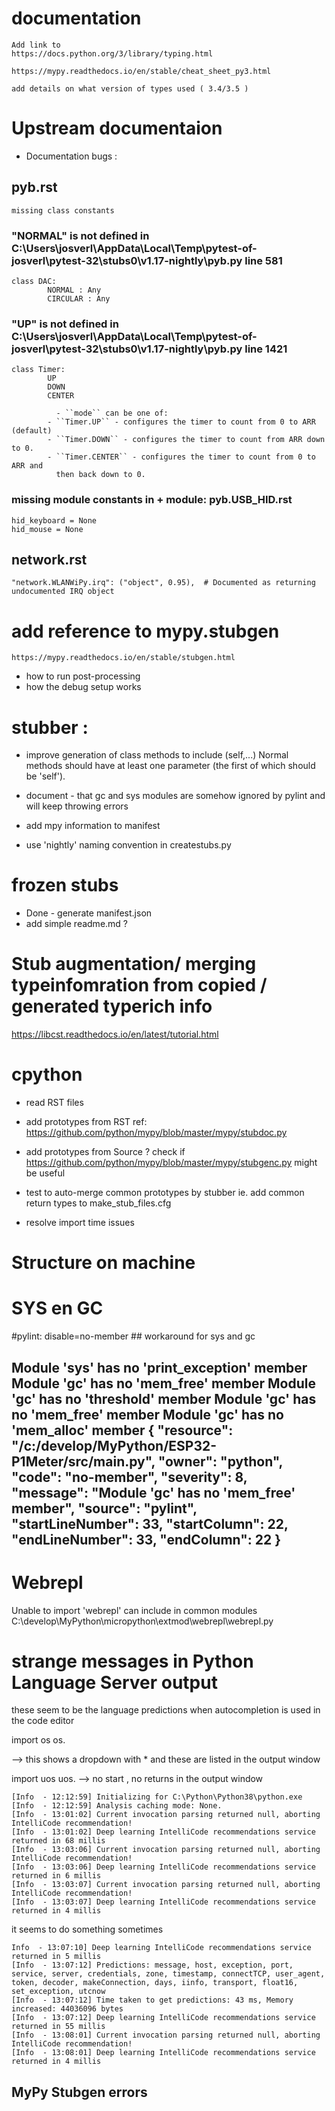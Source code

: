 # documentation 
	Add link to 
	https://docs.python.org/3/library/typing.html
	
	https://mypy.readthedocs.io/en/stable/cheat_sheet_py3.html

	add details on what version of types used ( 3.4/3.5 )


# Upstream documentaion 

- Documentation bugs : 

## pyb.rst 
 	missing class constants 
### 	"NORMAL" is not defined in C:\Users\josverl\AppData\Local\Temp\pytest-of-josverl\pytest-32\stubs0\v1.17-nightly\pyb.py line 581
	class DAC:
			NORMAL : Any
			CIRCULAR : Any 

### "UP" is not defined in C:\Users\josverl\AppData\Local\Temp\pytest-of-josverl\pytest-32\stubs0\v1.17-nightly\pyb.py line 1421
	class Timer:
			UP
			DOWN
			CENTER

	          - ``mode`` can be one of:
            - ``Timer.UP`` - configures the timer to count from 0 to ARR (default)
            - ``Timer.DOWN`` - configures the timer to count from ARR down to 0.
            - ``Timer.CENTER`` - configures the timer to count from 0 to ARR and
              then back down to 0.

###	missing module constants in + module: pyb.USB_HID.rst
	hid_keyboard = None
	hid_mouse = None

## network.rst 

	"network.WLANWiPy.irq": ("object", 0.95),  # Documented as returning undocumented IRQ object

# add reference to mypy.stubgen
	https://mypy.readthedocs.io/en/stable/stubgen.html

- how to run post-processing
- how the debug setup works 



# stubber : 
<!-- spell-checker: disable -->
-  improve generation of class methods to include (self,...) 
        Normal methods should have at least one parameter (the first of which should be 'self').

- document - that gc and sys modules are somehow ignored by pylint and will keep throwing errors 

- add mpy information to manifest 
- use 'nightly' naming convention in createstubs.py

# frozen stubs 
- Done - generate manifest.json 
- add simple readme.md ?


# Stub augmentation/ merging typeinfomration from copied / generated typerich info
https://libcst.readthedocs.io/en/latest/tutorial.html






# cpython

- read RST files 

- add prototypes from RST 
        ref: https://github.com/python/mypy/blob/master/mypy/stubdoc.py

- add prototypes from Source ? 
        check if https://github.com/python/mypy/blob/master/mypy/stubgenc.py
        might be useful

- test to auto-merge common prototypes by stubber
        ie. add common return types to make_stub_files.cfg

- resolve import time issues 

# Structure on machine 

# SYS en GC 
#pylint: disable=no-member      ## workaround for sys and gc

Module 'sys' has no 'print_exception' member
Module 'gc' has no 'mem_free' member
Module 'gc' has no 'threshold' member
Module 'gc' has no 'mem_free' member
Module 'gc' has no 'mem_alloc' member
{
	"resource": "/c:/develop/MyPython/ESP32-P1Meter/src/main.py",
	"owner": "python",
	"code": "no-member",
	"severity": 8,
	"message": "Module 'gc' has no 'mem_free' member",
	"source": "pylint",
	"startLineNumber": 33,
	"startColumn": 22,
	"endLineNumber": 33,
	"endColumn": 22
}
--------------
# Webrepl
Unable to import 'webrepl'
can include in common modules 
C:\develop\MyPython\micropython\extmod\webrepl\webrepl.py


# strange messages in Python Language Server output

these seem to be the language predictions when autocompletion is used in the code editor 


import os
os.<tab>

--> this shows a dropdown with *
and these are listed in the output window


import uos
uos.<tab>
-->  no start , no returns in the output window

```
[Info  - 12:12:59] Initializing for C:\Python\Python38\python.exe
[Info  - 12:12:59] Analysis caching mode: None.
[Info  - 13:01:02] Current invocation parsing returned null, aborting IntelliCode recommendation!
[Info  - 13:01:02] Deep learning IntelliCode recommendations service returned in 68 millis
[Info  - 13:03:06] Current invocation parsing returned null, aborting IntelliCode recommendation!
[Info  - 13:03:06] Deep learning IntelliCode recommendations service returned in 6 millis
[Info  - 13:03:07] Current invocation parsing returned null, aborting IntelliCode recommendation!
[Info  - 13:03:07] Deep learning IntelliCode recommendations service returned in 4 millis
```

it seems to do something sometimes 
```
Info  - 13:07:10] Deep learning IntelliCode recommendations service returned in 5 millis
[Info  - 13:07:12] Predictions: message, host, exception, port, service, server, credentials, zone, timestamp, connectTCP, user_agent, token, decoder, makeConnection, days, iinfo, transport, float16, set_exception, utcnow
[Info  - 13:07:12] Time taken to get predictions: 43 ms, Memory increased: 44036096 bytes
[Info  - 13:07:12] Deep learning IntelliCode recommendations service returned in 55 millis
[Info  - 13:08:01] Current invocation parsing returned null, aborting IntelliCode recommendation!
[Info  - 13:08:01] Deep learning IntelliCode recommendations service returned in 4 millis
```

## MyPy Stubgen errors


